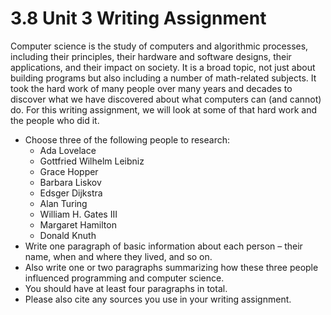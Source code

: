 # 3.8 Unit 3 Writing Assignment

Computer science is the study of computers and algorithmic processes, including their principles, their hardware and software designs, their applications, and their impact on society.  It is a broad topic, not just about building programs but also including a number of math-related subjects. It took the hard work of many people over many years and decades to discover what we have discovered about what computers can (and cannot) do. For this writing assignment, we will look at some of that hard work and the people who did it.
* Choose three of the following people to research:
	* Ada Lovelace
    * Gottfried Wilhelm Leibniz
    * Grace Hopper
	* Barbara Liskov
    * Edsger Dijkstra
    * Alan Turing
	* William H. Gates III
    * Margaret Hamilton
    * Donald Knuth
* Write one paragraph of basic information about each person – their name, when and where they lived, and so on.
* Also write one or two paragraphs summarizing how these three people influenced programming and computer science.
* You should have at least four paragraphs in total.
* Please also cite any sources you use in your writing assignment.